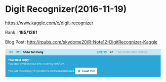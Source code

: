 # Digit Recognizer(2016-11-19)

https://www.kaggle.com/c/digit-recognizer

Rank : **185/1261**

Blog Post: http://rpubs.com/skydome20/R-Note12-DigitRecognizer-Kaggle

<img src="Best-Record.png" />
